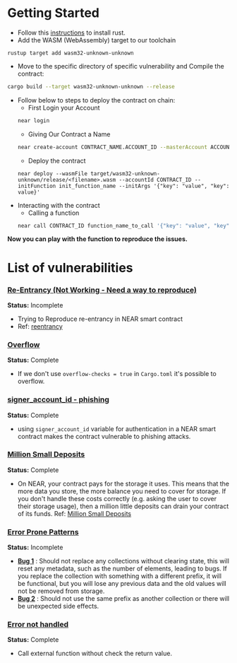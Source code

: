 # Getting Started
- Follow this [instructions](https://doc.rust-lang.org/book/ch01-01-installation.html#installation) to install rust. 
- Add the WASM (WebAssembly) target to our toolchain
```shell
rustup target add wasm32-unknown-unknown
```
- Move to the specific directory of specific vulnerability and Compile the contract:
```bash
cargo build --target wasm32-unknown-unknown --release
```
- Follow below to steps to deploy the contract on chain:
    - First Login your Account
    ```bash
    near login
    ```
    - Giving Our Contract a Name
    ```bash
    near create-account CONTRACT_NAME.ACCOUNT_ID --masterAccount ACCOUNT_ID
    ```
    - Deploy the contract
    ```Shell
    near deploy --wasmFile target/wasm32-unknown-unknown/release/<filename>.wasm --accountId CONTRACT_ID --initFunction init_function_name --initArgs '{"key": "value", "key": value}'
    ```
- Interacting with the contract
    - Calling a function
    ```bash
    near call CONTRACT_ID function_name_to_call '{"key": "value", "key": value}' --accountId ACCOUNT_ID
    ```
**Now you can play with the function to reproduce the issues.**


# List of vulnerabilities

### [Re-Entrancy (Not Working - Need a way to reproduce)](https://github.com/hashcloak/NEAR-Vulnerabilities/tree/main/reentrancy)
**Status:** Incomplete
- Trying to Reproduce re-entrancy in NEAR smart contract
- Ref: [reentrancy](https://docs.near.org/develop/contracts/security/callbacks)

### [Overflow](https://github.com/hashcloak/NEAR-Vulnerabilities/tree/main/overflow)
**Status:** Complete
- If we don't use `overflow-checks = true` in `Cargo.toml` it's possible to overflow.

### [signer_account_id - phishing](https://github.com/hashcloak/NEAR-Vulnerabilities/tree/main/phishing)
**Status:** Complete
- using `signer_account_id` variable for authentication in a NEAR smart contract makes the contract vulnerable to phishing attacks.

### [Million Small Deposits](https://github.com/hashcloak/NEAR-Vulnerabilities/tree/main/Million_Small_Deposits)
**Status:** Complete
- On NEAR, your contract pays for the storage it uses. This means that the more data you store, the more balance you need to cover for storage. If you don't handle these costs correctly (e.g. asking the user to cover their storage usage), then a million little deposits can drain your contract of its funds. Ref: [Million Small Deposits](https://docs.near.org/develop/contracts/security/storage)

### [Error Prone Patterns](https://github.com/hashcloak/NEAR-Vulnerabilities/tree/main/error_prone_pattern)
**Status:** Incomplete
- **[Bug 1](https://github.com/hashcloak/NEAR-Vulnerabilities/tree/main/error_prone_pattern/Bug_1)** : Should not replace any collections without clearing state, this will reset any metadata, such as the number of elements, leading to bugs. If you replace the collection with something with a different prefix, it will be functional, but you will lose any previous data and the old values will not be removed from storage.
- **[Bug 2](https://github.com/hashcloak/NEAR-Vulnerabilities/tree/main/error_prone_pattern/Bug_2)** : Should not use the same prefix as another collection or there will be unexpected side effects.

### [Error not handled](https://github.com/hashcloak/NEAR-Vulnerabilities/tree/main/UnsafeCall)
**Status:** Complete
- Call external function without check the return value.
